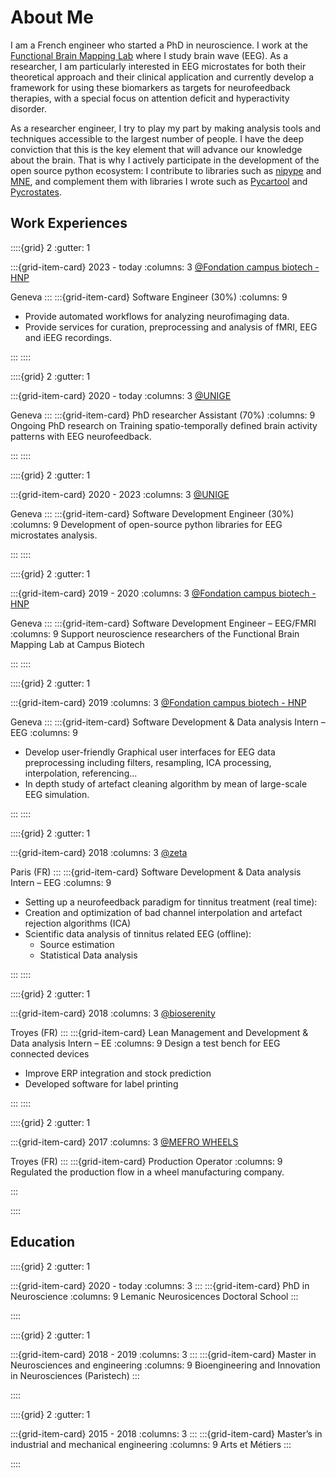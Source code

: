 # About Me

I am a French engineer who started a PhD in neuroscience. I work at the [Functional Brain Mapping Lab](https://www.campusbiotech.ch/en/node/326) where I study brain wave (EEG). As a researcher, I am particularly interested in EEG microstates for both their theoretical approach and their clinical application and 
currently develop a framework for using these biomarkers as targets for neurofeedback therapies, with a special focus on attention deficit and hyperactivity 
disorder.

As a researcher engineer, I try to play my part by making analysis tools and techniques accessible to the largest number of people. I have the deep conviction that this is the key element that will advance our knowledge about the brain. That is why I actively participate in the development of the open source python ecosystem: I contribute to libraries such as [nipype](https://nipype.readthedocs.io/en/latest/) and [MNE](https://mne.tools/stable/index.html), and complement them with libraries I wrote such as [Pycartool](https://pycartool.readthedocs.io/en/latest) and [Pycrostates](https://pycrostates.readthedocs.io/en/latest/).

## Work Experiences

::::{grid} 2
:gutter: 1

:::{grid-item-card} 2023 - today
:columns: 3
[@Fondation campus biotech - HNP](https://www.campusbiotech.ch/en/node/402)

Geneva
:::
:::{grid-item-card}   Software Engineer (30%)
:columns: 9

- Provide automated workflows for analyzing neurofimaging data.
- Provide services for curation, preprocessing and analysis of fMRI, EEG and iEEG recordings.

:::
::::


::::{grid} 2
:gutter: 1

:::{grid-item-card} 2020 - today
:columns: 3
[@UNIGE](https://www.unige.ch/)

Geneva
:::
:::{grid-item-card}  PhD researcher Assistant (70%)
:columns: 9
Ongoing PhD research on Training spatio-temporally defined brain activity patterns with EEG neurofeedback.

:::
::::

::::{grid} 2
:gutter: 1

:::{grid-item-card} 2020 - 2023
:columns: 3
[@UNIGE](https://www.unige.ch/)

Geneva
:::
:::{grid-item-card}  Software Development Engineer (30%)
:columns: 9
Development of open-source python libraries for EEG microstates analysis.

:::
::::

::::{grid} 2
:gutter: 1

:::{grid-item-card} 2019 - 2020
:columns: 3
[@Fondation campus biotech - HNP](https://www.campusbiotech.ch/en/node/402)

Geneva
:::
:::{grid-item-card} Software Development Engineer – EEG/FMRI
:columns: 9
Support neuroscience researchers of the Functional Brain Mapping Lab at Campus Biotech

:::
::::

::::{grid} 2
:gutter: 1

:::{grid-item-card} 2019
:columns: 3
[@Fondation campus biotech - HNP](https://www.campusbiotech.ch/en/node/402)

Geneva
:::
:::{grid-item-card} Software Development & Data analysis Intern – EEG
:columns: 9
- Develop user-friendly Graphical user interfaces for EEG data preprocessing including filters, resampling, ICA 
processing, interpolation, referencing...
- In depth study of artefact cleaning algorithm by mean of large-scale EEG simulation.

:::
::::

::::{grid} 2
:gutter: 1

:::{grid-item-card} 2018
:columns: 3
[@zeta](https://www.linkedin.com/company/zeta-science/about/)

Paris (FR)
:::
:::{grid-item-card} Software Development & Data analysis Intern – EEG
:columns: 9
- Setting up a neurofeedback paradigm for tinnitus treatment (real time):
- Creation and optimization of bad channel interpolation and artefact rejection algorithms (ICA)
- Scientific data analysis of tinnitus related EEG (offline):
  - Source estimation
  - Statistical Data analysis

:::
::::

::::{grid} 2
:gutter: 1

:::{grid-item-card} 2018
:columns: 3
[@bioserenity](https://www.bioserenity.com/)

Troyes (FR)
:::
:::{grid-item-card} Lean Management and Development & Data analysis Intern – EE
:columns: 9
Design a test bench for EEG connected devices
- Improve ERP integration and stock prediction
- Developed software for label printing

:::
::::

::::{grid} 2
:gutter: 1

:::{grid-item-card} 2017
:columns: 3
[@MEFRO WHEELS](https://www.wheel-solutions.co.uk/our-brands/mefro-wheels/)

Troyes (FR)
:::
:::{grid-item-card} Production Operator
:columns: 9
Regulated the production flow in a wheel manufacturing company.

:::

::::

## Education

::::{grid} 2
:gutter: 1

:::{grid-item-card} 2020 - today
:columns: 3
:::
:::{grid-item-card}  PhD in Neuroscience
:columns: 9
Lemanic Neurosicences Doctoral School
:::

::::

::::{grid} 2
:gutter: 1

:::{grid-item-card} 2018 - 2019
:columns: 3
:::
:::{grid-item-card}  Master in Neurosciences and engineering
:columns: 9
Bioengineering and Innovation in Neurosciences (Paristech)
:::

::::

::::{grid} 2
:gutter: 1

:::{grid-item-card} 2015 - 2018
:columns: 3
:::
:::{grid-item-card}  Master’s in industrial and mechanical engineering
:columns: 9
Arts et Métiers
:::

::::